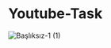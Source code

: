 # Youtube-Task
![Başlıksız-1 (1)](https://user-images.githubusercontent.com/79336487/180893301-f78f43ea-e7c6-447b-8dc8-011c48eb8dae.jpg)
